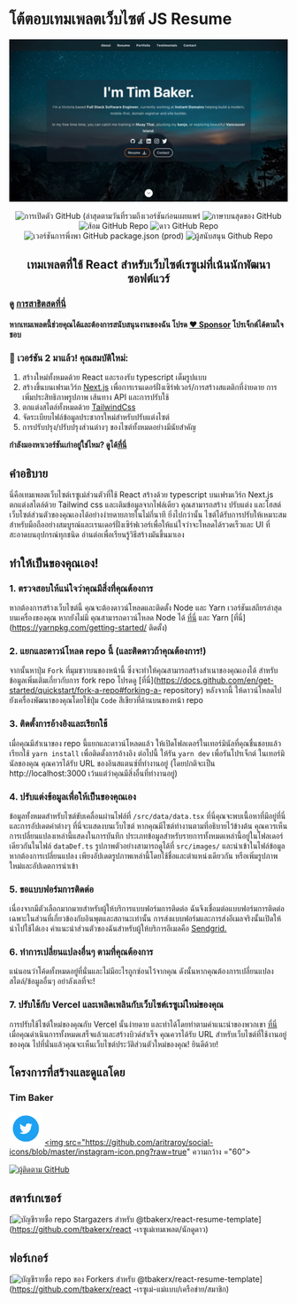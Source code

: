 # โต้ตอบเทมเพลตเว็บไซต์ JS Resume

![เทมเพลตเว็บไซต์ ReactJS Resume](resume-screenshot.jpg?raw=true 'เทมเพลตเว็บไซต์ ReactJS Resume')

<div align="center">

<img alt="การเปิดตัว GitHub (ล่าสุดตามวันที่รวมถึงเวอร์ชันก่อนเผยแพร่" src="https://img.shields.io/github/v/release/tbakerx/react-resume-template?include_prereleases">

<img alt="ภาษาบนสุดของ GitHub" src="https://img.shields.io/github/languages/top/tbakerx/react-resume-template?style=flat">

<img alt="ส้อม GitHub Repo" src="https://img.shields.io/github/forks/tbakerx/react-resume-template?style=flat&color=success">

<img alt="ดาว GitHub Repo" src="https://img.shields.io/github/stars/tbakerx/react-resume-template?style=flat&color=yellow">

<img alt="เวอร์ชันการพึ่งพา GitHub package.json (prod)" src="https://img.shields.io/github/package-json/dependency-version/tbakerx/react-resume-template/react?style= แบน">

<img alt="ผู้สนับสนุน Github Repo" src="https://img.shields.io/github/sponsors/tbakerx?style=flat&color=blueviolet">

## เทมเพลตที่ใช้ React สำหรับเว็บไซต์เรซูเม่ที่เน้นนักพัฒนาซอฟต์แวร์

</div>

### ดู [การสาธิตสดที่นี่](https://reactresume.com)

#### หากเทมเพลตนี้ช่วยคุณได้และต้องการสนับสนุนงานของฉัน โปรด [♥ Sponsor](https://github.com/sponsors/tbakerx) โปรเจ็กต์ได้ตามใจชอบ

### 🎉 เวอร์ชัน 2 มาแล้ว! คุณสมบัติใหม่:
1. สร้างใหม่ทั้งหมดด้วย React และรองรับ typescript เต็มรูปแบบ
2. สร้างขึ้นบนเฟรมเวิร์ก [Next.js](https://nextjs.org/) เพื่อการเรนเดอร์ฝั่งเซิร์ฟเวอร์/การสร้างสแตติกที่ง่ายดาย การเพิ่มประสิทธิภาพรูปภาพ เส้นทาง API และการปรับใช้
3. ตกแต่งสไตล์ทั้งหมดด้วย [TailwindCss](https://tailwindcss.com/)
4. จัดระเบียบไฟล์ข้อมูลประชากรใหม่สำหรับปรับแต่งไซต์
5. การปรับปรุง/ปรับปรุงส่วนต่างๆ ของไซต์ทั้งหมดอย่างมีนัยสำคัญ
 
**กำลังมองหาเวอร์ชันเก่าอยู่ใช่ไหม? ดูได้[ที่นี่](https://github.com/tbakerx/react-resume-template/releases/tag/v1.0.0)**

## คำอธิบาย

นี่คือเทมเพลตเว็บไซต์เรซูเม่ส่วนตัวที่ใช้ React สร้างด้วย typescript บนเฟรมเวิร์ก Next.js ตกแต่งสไตล์ด้วย Tailwind css และเติมข้อมูลจากไฟล์เดียว คุณสามารถสร้าง ปรับแต่ง และโฮสต์เว็บไซต์ส่วนตัวของคุณเองได้อย่างง่ายดายภายในไม่กี่นาที ยิ่งไปกว่านั้น ไซต์ได้รับการปรับให้เหมาะสมสำหรับมือถืออย่างสมบูรณ์และเรนเดอร์ฝั่งเซิร์ฟเวอร์เพื่อให้แน่ใจว่าจะโหลดได้รวดเร็วและ UI ที่สะอาดบนอุปกรณ์ทุกชนิด อ่านต่อเพื่อเรียนรู้วิธีสร้างมันขึ้นมาเอง

## ทำให้เป็นของคุณเอง!

### 1. ตรวจสอบให้แน่ใจว่าคุณมีสิ่งที่คุณต้องการ

หากต้องการสร้างเว็บไซต์นี้ คุณจะต้องดาวน์โหลดและติดตั้ง Node และ Yarn เวอร์ชันเสถียรล่าสุดบนเครื่องของคุณ หากยังไม่มี คุณสามารถดาวน์โหลด Node ได้ [ที่นี่](https://nodejs.org/en/download/) และ Yarn [ที่นี่](https://yarnpkg.com/getting-started/ ติดตั้ง)

### 2. แยกและดาวน์โหลด repo นี้ (และติดดาวถ้าคุณต้องการ!)

จากนั้นหาปุ่ม `Fork` ที่มุมขวาบนของหน้านี้ ซึ่งจะทำให้คุณสามารถสร้างสำเนาของคุณเองได้ สำหรับข้อมูลเพิ่มเติมเกี่ยวกับการ fork repo โปรดดู [ที่นี่](https://docs.github.com/en/get-started/quickstart/fork-a-repo#forking-a- repository) หลังจากนี้ ให้ดาวน์โหลดไปยังเครื่องพัฒนาของคุณโดยใช้ปุ่ม `Code` สีเขียวที่ด้านบนของหน้า repo

### 3. ติดตั้งการอ้างอิงและเรียกใช้

เมื่อคุณมีสำเนาของ repo นี้แยกและดาวน์โหลดแล้ว ให้เปิดโฟลเดอร์ในเทอร์มินัลที่คุณชื่นชอบแล้วเรียกใช้ `yarn install` เพื่อติดตั้งการอ้างอิง ต่อไปนี้ ให้รัน `yarn dev` เพื่อรันโปรเจ็กต์ ในเทอร์มินัลของคุณ คุณควรได้รับ URL ของอินสแตนซ์ที่ทำงานอยู่ (โดยปกติจะเป็น http://localhost:3000 เว้นแต่ว่าคุณมีสิ่งอื่นที่ทำงานอยู่)

### 4. ปรับแต่งข้อมูลเพื่อให้เป็นของคุณเอง

ข้อมูลทั้งหมดสำหรับไซต์ขับเคลื่อนผ่านไฟล์ที่ `/src/data/data.tsx` ที่นี่คุณจะพบเนื้อหาที่มีอยู่ที่นี่ และการอัปเดตค่าต่างๆ ที่นี่จะแสดงบนเว็บไซต์ หากคุณมีไซต์ทำงานตามที่อธิบายไว้ข้างต้น คุณควรเห็นการเปลี่ยนแปลงเหล่านี้แสดงในการบันทึก ประเภทข้อมูลสำหรับรายการทั้งหมดเหล่านี้อยู่ในโฟลเดอร์เดียวกันในไฟล์ `dataDef.ts` รูปภาพตัวอย่างสามารถดูได้ที่ `src/images/` และนำเข้าในไฟล์ข้อมูล หากต้องการเปลี่ยนแปลง เพียงอัปเดตรูปภาพเหล่านี้โดยใช้ชื่อและตำแหน่งเดียวกัน หรือเพิ่มรูปภาพใหม่และอัปเดตการนำเข้า

### 5. ขอแบบฟอร์มการติดต่อ
เนื่องจากมีตัวเลือกมากมายสำหรับผู้ให้บริการแบบฟอร์มการติดต่อ ฉันจึงเชื่อมต่อแบบฟอร์มการติดต่อเฉพาะในส่วนที่เกี่ยวข้องกับอินพุตและสถานะเท่านั้น การส่งแบบฟอร์มและการส่งอีเมลจริงนั้นเปิดให้นำไปใช้ได้เอง คำแนะนำส่วนตัวของฉันสำหรับผู้ให้บริการอีเมลคือ [Sendgrid.](https://sendgrid.com/)

### 6. ทำการเปลี่ยนแปลงอื่นๆ ตามที่คุณต้องการ

แน่นอนว่าโค้ดทั้งหมดอยู่ที่นั่นและไม่มีอะไรถูกซ่อนไว้จากคุณ ดังนั้นหากคุณต้องการเปลี่ยนแปลงสไตล์/ข้อมูลอื่นๆ อย่าลังเลที่จะ!

### 7. ปรับใช้กับ Vercel และเพลิดเพลินกับเว็บไซต์เรซูเม่ใหม่ของคุณ

การปรับใช้ไซต์ใหม่ของคุณกับ Vercel นั้นง่ายดาย และทำได้โดยทำตามคำแนะนำของพวกเขา [ที่นี่](https://vercel.com/guides/deploying-nextjs-with-vercel) เมื่อคุณดำเนินการทั้งหมดเสร็จแล้วและสร้างบิวด์สำเร็จ คุณควรได้รับ URL สำหรับเว็บไซต์ที่ใช้งานอยู่ของคุณ ไปที่นั่นแล้วคุณจะเห็นเว็บไซต์ประวัติส่วนตัวใหม่ของคุณ! ยินดีด้วย!

## โครงการที่สร้างและดูแลโดย

### Tim Baker

<a href="https://twitter.com/timbakerx"><img src="https://github.com/aritraroy/social-icons/blob/master/twitter-icon.png?raw=true" width="60"></a> <a href="https://instagram.com/tbakerx"><img src="https://github.com/aritraroy/social-icons/blob/master/instagram-icon.png?raw=true" ความกว้าง ="60"></a>

[![ผู้ติดตาม GitHub](https://img.shields.io/github/followers/tbakerx.svg?style=social&label=Follow)](https://github.com/tbakerx/)

## สตาร์เกเซอร์

[![บัญชีรายชื่อ repo Stargazers สำหรับ @tbakerx/react-resume-template](https://reporoster.com/stars/dark/tbakerx/react-resume-template)](https://github.com/tbakerx/react -เรซูเม่เทมเพลต/นักดูดาว)

## ฟอร์เกอร์

[![บัญชีรายชื่อ repo ของ Forkers สำหรับ @tbakerx/react-resume-template](https://reporoster.com/forks/dark/tbakerx/react-resume-template)](https://github.com/tbakerx/react -เรซูเม่-แม่แบบ/เครือข่าย/สมาชิก)